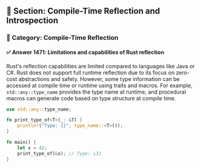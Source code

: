 ## 📘 Section: Compile-Time Reflection and Introspection
### 🔹 Category: Compile-Time Reflection
#### ✅ Answer 1471: Limitations and capabilities of Rust reflection

Rust's reflection capabilities are limited compared to languages like Java or C#. Rust does not support full runtime reflection due to its focus on zero-cost abstractions and safety. However, some type information can be accessed at compile time or runtime using traits and macros. For example, `std::any::type_name` provides the type name at runtime, and procedural macros can generate code based on type structure at compile time.

```rust
use std::any::type_name;

fn print_type_of<T>(_: &T) {
    println!("Type: {}", type_name::<T>());
}

fn main() {
    let x = 42;
    print_type_of(&x); // Type: i32
}
```

